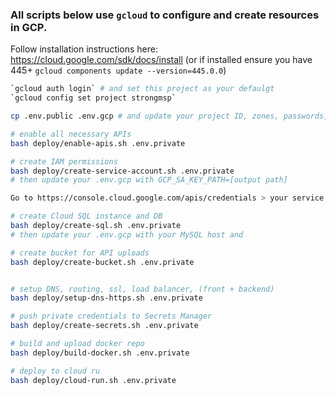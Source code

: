 ### All scripts below use `gcloud` to configure and create resources in GCP.
Follow installation instructions here: https://cloud.google.com/sdk/docs/install
(or if installed ensure you have 445+ `gcloud components update --version=445.0.0`)

```bash
`gcloud auth login` # and set this project as your defaulgt
`gcloud config set project strongmsp`

cp .env.public .env.gcp # and update your project ID, zones, passwords, and listed resource names

# enable all necessary APIs
bash deploy/enable-apis.sh .env.private

# create IAM permissions
bash deploy/create-service-account.sh .env.private
# then update your .env.gcp with GCP_SA_KEY_PATH=[output path]

Go to https://console.cloud.google.com/apis/credentials > your service account > Keys > Create JSON key > download it > set the path in your .env.gcp `GCP_SA_KEY_PATH` variable

# create Cloud SQL instance and DB
bash deploy/create-sql.sh .env.private
# then update your .env.gcp with your MySQL host and 

# create bucket for API uploads
bash deploy/create-bucket.sh .env.private


# setup DNS, routing, ssl, load balancer, (front + backend)
bash deploy/setup-dns-https.sh .env.private

# push private credentials to Secrets Manager
bash deploy/create-secrets.sh .env.private

# build and upload docker repo 
bash deploy/build-docker.sh .env.private

# deploy to cloud ru
bash deploy/cloud-run.sh .env.private

```
